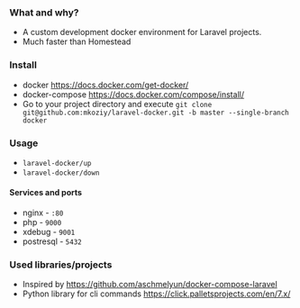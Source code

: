 ### What and why?

* A custom development docker environment for Laravel projects.
* Much faster than Homestead

### Install
* docker https://docs.docker.com/get-docker/
* docker-compose https://docs.docker.com/compose/install/
* Go to your project directory and execute `git clone git@github.com:mkoziy/laravel-docker.git -b master --single-branch docker`

### Usage
* `laravel-docker/up`
* `laravel-docker/down`

#### Services and ports
* nginx - `:80`
* php - `9000`
* xdebug - `9001`
* postresql - `5432` 

### Used libraries/projects

* Inspired by https://github.com/aschmelyun/docker-compose-laravel
* Python library for cli commands https://click.palletsprojects.com/en/7.x/
